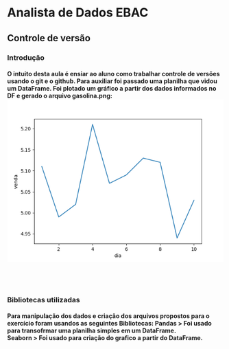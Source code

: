 <h1>Analista de Dados EBAC</h1>

<h2>Controle de versão</h2>

<h3>Introdução</h3>

<h4>O intuito desta aula é 
ensiar ao aluno como trabalhar controle de versões usando
o git e o github.
Para auxiliar foi passado uma planilha que vidou um DataFrame.
Foi plotado um gráfico a partir dos dados informados no DF e gerado o arquivo gasolina.png:<br>
<img src="gasolina.png"/>
</h4>
<br>
<br>
<h3>Bibliotecas utilizadas</h3>
<h4>Para manipulação dos dados e criação dos arquivos propostos
para o exercício foram usandos as seguintes Bibliotecas:
<strong>Pandas</strong> > Foi usado para transofrmar uma planilha simples em um DataFrame.<br>
<strong>Seaborn</strong> > Foi usado para criação do grafico a partir do DataFrame.
</h4>